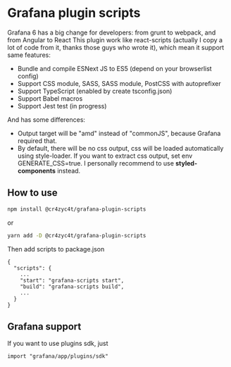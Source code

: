 # Grafana plugin scripts

Grafana 6 has a big change for developers: from grunt to webpack, and from Angular to React
This plugin work like react-scripts (actually I copy a lot of code from it, thanks those guys who wrote it), which mean it support same features:
- Bundle and compile ESNext JS to ES5 (depend on your browserlist config)
- Support CSS module, SASS, SASS module, PostCSS with autoprefixer
- Support TypeScript (enabled by create tsconfig.json)
- Support Babel macros
- Support Jest test (in progress)

And has some differences:
- Output target will be "amd" instead of "commonJS", because Grafana required that.
- By default, there will be no css output, css will be loaded automatically using style-loader. If you want to extract css output, set env GENERATE_CSS=true. I personally recommend to use <b>styled-components</b> instead.

## How to use
```sh
npm install @cr4zyc4t/grafana-plugin-scripts
```
or
```sh
yarn add -D @cr4zyc4t/grafana-plugin-scripts
```

Then add scripts to package.json
```
{
  "scripts": {
    ...
    "start": "grafana-scripts start",
    "build": "grafana-scripts build",
    ...
  }
}
```

## Grafana support
If you want to use plugins sdk, just
```
import "grafana/app/plugins/sdk"
```
